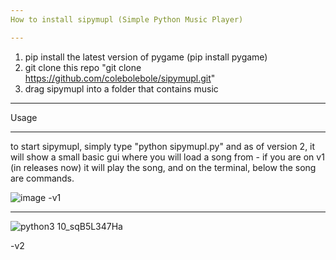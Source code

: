 ```yaml
---
How to install sipymupl (Simple Python Music Player)

---
```

1. pip install the latest version of pygame (pip install pygame)
2. git clone this repo "git clone https://github.com/colebolebole/sipymupl.git"
3. drag sipymupl into a folder that contains music
---

Usage

---
to start sipymupl, simply type "python sipymupl.py" and as of version 2, it will show a small basic gui where you will load a song from - 
if you are on v1 (in releases now) it will play the song, and on the terminal, below the song are commands.



![image](https://user-images.githubusercontent.com/88512222/230267164-324a826c-a358-4fa8-af40-1423a7860c1f.png)
-v1

---

![python3 10_sqB5L347Ha](https://user-images.githubusercontent.com/88512222/230266736-ba65315c-024e-4610-8774-83396bbbcb52.png)

-v2
